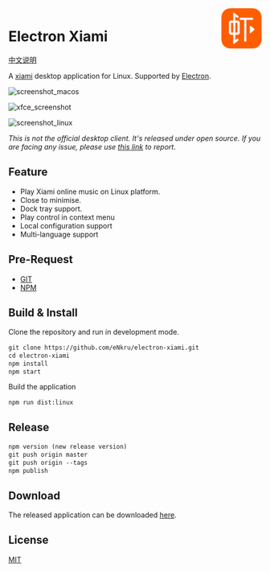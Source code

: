 <img src="assets/icon.png" alt="logo" height="80" align="right" />

# Electron Xiami

[中文说明](README.md)

A [xiami](http://www.xiami.com/) desktop application for Linux.
Supported by [Electron](https://electron.atom.io/).

![screenshot_macos](https://user-images.githubusercontent.com/13460738/34644583-38a2a2b6-f39e-11e7-8831-e21475427ccb.jpg)

![xfce_screenshot](https://user-images.githubusercontent.com/13460738/34656057-d7ec0f44-f478-11e7-8c34-6cbe78601748.jpg)

![screenshot_linux](https://user-images.githubusercontent.com/13460738/27520616-63b696e4-5a63-11e7-873b-c4229a12a47a.jpg)

*This is not the official desktop client. It's released under open source. If you are facing any issue, please use [this link](https://github.com/eNkru/electron-xiami/issues) to report.*

## Feature
* Play Xiami online music on Linux platform.
* Close to minimise.
* Dock tray support.
* Play control in context menu
* Local configuration support
* Multi-language support

## Pre-Request
* [GIT](https://git-scm.com/)
* [NPM](https://www.npmjs.com/)

## Build & Install
Clone the repository and run in development mode.
```
git clone https://github.com/eNkru/electron-xiami.git
cd electron-xiami
npm install
npm start
```
Build the application 
```
npm run dist:linux
```

## Release
```
npm version (new release version)
git push origin master
git push origin --tags
npm publish
```

## Download
The released application can be downloaded [here](https://github.com/eNkru/electron-xiami/releases).

## License
[MIT](https://github.com/eNkru/electron-xiami/blob/master/LICENSE)

